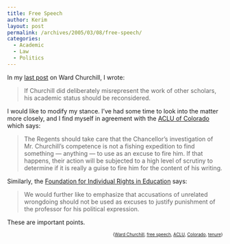 ```yaml
---
title: Free Speech
author: Kerim
layout: post
permalink: /archives/2005/03/08/free-speech/
categories:
  - Academic
  - Law
  - Politics
---
```

In my <a href="http://test.oxus.net/archives/2005/02/14/churchill/" onclick="_gaq.push(['_trackEvent', 'outbound-article', 'http://test.oxus.net/archives/2005/02/14/churchill/', 'last post']);" >last post</a> on Ward Churchill, I wrote:

> If Churchill did deliberately misrepresent the work of other scholars, his academic status should be reconsidered.

I would like to modify my stance. I&#8217;ve had some time to look into the matter more closely, and I find myself in agreement with the <a href="http://www.aclu.org/FreeSpeech/FreeSpeech.cfm?ID=17445&#038;c=42" onclick="_gaq.push(['_trackEvent', 'outbound-article', 'http://www.aclu.org/FreeSpeech/FreeSpeech.cfm?ID=17445&c=42', 'ACLU of Colorado']);" >ACLU of Colorado</a> which says:

> The Regents should take care that the Chancellor&#8217;s investigation of Mr. Churchill&#8217;s competence is not a fishing expedition to find something &#8212; anything &#8212; to use as an excuse to fire him. If that happens, their action will be subjected to a high level of scrutiny to determine if it is really a guise to fire him for the content of his writing.

Similarly, the <a href="http://www.thefire.org/index.php/article/5305.html" onclick="_gaq.push(['_trackEvent', 'outbound-article', 'http://www.thefire.org/index.php/article/5305.html', 'Foundation for Individual Rights in Education']);" >Foundation for Individual Rights in Education</a> says:

> We would further like to emphasize that accusations of unrelated wrongdoing should not be used as excuses to justify punishment of the professor for his political expression.

These are important points.

<div style="text-align:right;">
  <span style="font-size:x-small;">{<a href="http://technorati.com/tag/Ward Churchill" onclick="_gaq.push(['_trackEvent', 'outbound-article', 'http://technorati.com/tag/Ward Churchill', 'Ward Churchill']);"  rel="tag">Ward Churchill</a>, <a href="http://technorati.com/tag/free speech" onclick="_gaq.push(['_trackEvent', 'outbound-article', 'http://technorati.com/tag/free speech', 'free speech']);"  rel="tag">free speech</a>, <a href="http://technorati.com/tag/ACLU" onclick="_gaq.push(['_trackEvent', 'outbound-article', 'http://technorati.com/tag/ACLU', 'ACLU']);"  rel="tag">ACLU</a>, <a href="http://technorati.com/tag/Colorado" onclick="_gaq.push(['_trackEvent', 'outbound-article', 'http://technorati.com/tag/Colorado', 'Colorado']);"  rel="tag">Colorado</a>, <a href="http://technorati.com/tag/tenure" onclick="_gaq.push(['_trackEvent', 'outbound-article', 'http://technorati.com/tag/tenure', 'tenure']);"  rel="tag">tenure</a>}</span>



